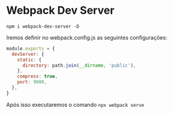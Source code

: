 # Webpack Dev Server

`npm i webpack-dev-server -D`

Iremos definir no webpack.config.js as seguintes configurações:

```js
module.exports = {
  devServer: {
    static: {
      directory: path.join(__dirname, 'public'),
    },
    compress: true,
    port: 9000,
  },
}
```

Após isso executaremos o comando `npx webpack serve`